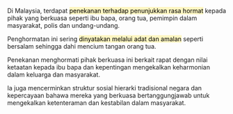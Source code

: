 Di Malaysia, terdapat <mark style="background: #FFF3A3A6;">penekanan terhadap penunjukkan rasa hormat</mark> kepada pihak yang berkuasa seperti ibu bapa, orang tua, pemimpin dalam masyarakat, polis dan undang-undang.

Penghormatan ini sering <mark style="background: #FFF3A3A6;">dinyatakan melalui adat dan amalan</mark> seperti bersalam sehingga dahi mencium tangan orang tua. 

Penekanan menghormati pihak berkuasa ini berkait rapat dengan nilai ketaatan kepada ibu bapa dan kepentingan mengekalkan keharmonian dalam keluarga dan masyarakat.

Ia juga mencerminkan struktur sosial hierarki tradisional negara dan kepercayaan bahawa mereka yang berkuasa bertanggungjawab untuk mengekalkan ketenteraman dan kestabilan dalam masyarakat.